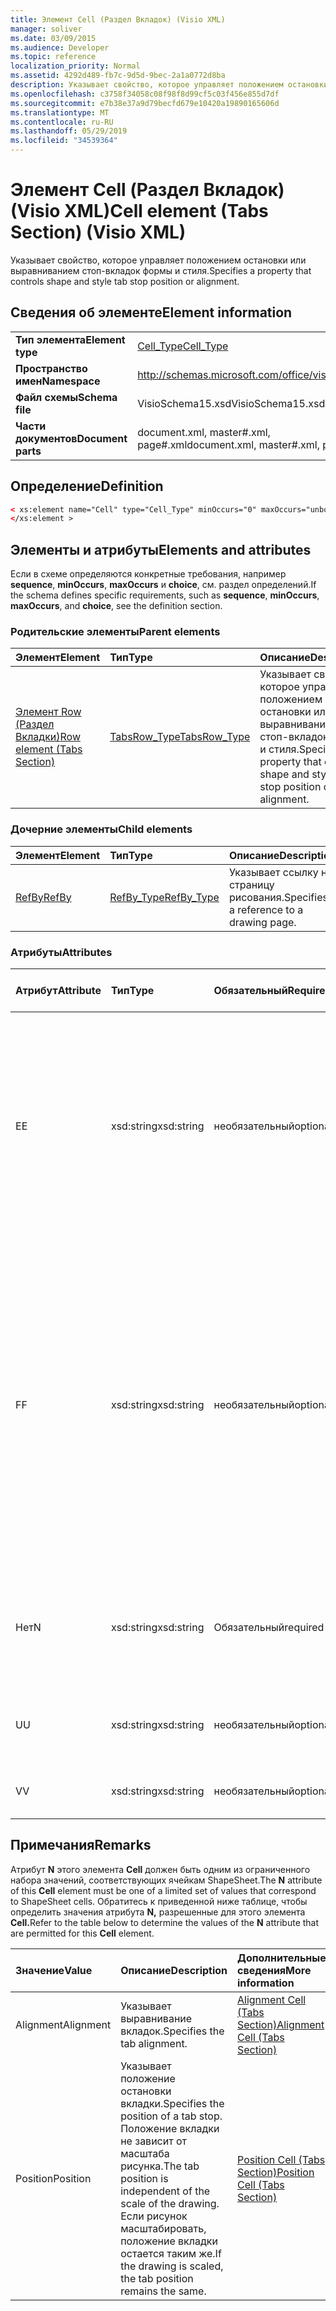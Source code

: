 ```yaml
---
title: Элемент Cell (Раздел Вкладок) (Visio XML)
manager: soliver
ms.date: 03/09/2015
ms.audience: Developer
ms.topic: reference
localization_priority: Normal
ms.assetid: 4292d489-fb7c-9d5d-9bec-2a1a0772d8ba
description: Указывает свойство, которое управляет положением остановки или выравниванием стоп-вкладок формы и стиля.
ms.openlocfilehash: c3758f34058c08f98f8d99cf5c03f456e855d7df
ms.sourcegitcommit: e7b38e37a9d79becfd679e10420a19890165606d
ms.translationtype: MT
ms.contentlocale: ru-RU
ms.lasthandoff: 05/29/2019
ms.locfileid: "34539364"
---
```

# <a name="cell-element-tabs-section-visio-xml"></a><span data-ttu-id="90424-103">Элемент Cell (Раздел Вкладок) (Visio XML)</span><span class="sxs-lookup"><span data-stu-id="90424-103">Cell element (Tabs Section) (Visio XML)</span></span>

<span data-ttu-id="90424-104">Указывает свойство, которое управляет положением остановки или выравниванием стоп-вкладок формы и стиля.</span><span class="sxs-lookup"><span data-stu-id="90424-104">Specifies a property that controls shape and style tab stop position or alignment.</span></span> 
  
## <a name="element-information"></a><span data-ttu-id="90424-105">Сведения об элементе</span><span class="sxs-lookup"><span data-stu-id="90424-105">Element information</span></span>

|||
|:-----|:-----|
|<span data-ttu-id="90424-106">**Тип элемента**</span><span class="sxs-lookup"><span data-stu-id="90424-106">**Element type**</span></span> <br/> |[<span data-ttu-id="90424-107">Cell_Type</span><span class="sxs-lookup"><span data-stu-id="90424-107">Cell_Type</span></span>](cell_type-complextypevisio-xml.md) <br/> |
|<span data-ttu-id="90424-108">**Пространство имен**</span><span class="sxs-lookup"><span data-stu-id="90424-108">**Namespace**</span></span> <br/> |http://schemas.microsoft.com/office/visio/2012/main  <br/> |
|<span data-ttu-id="90424-109">**Файл схемы**</span><span class="sxs-lookup"><span data-stu-id="90424-109">**Schema file**</span></span> <br/> |<span data-ttu-id="90424-110">VisioSchema15.xsd</span><span class="sxs-lookup"><span data-stu-id="90424-110">VisioSchema15.xsd</span></span>  <br/> |
|<span data-ttu-id="90424-111">**Части документов**</span><span class="sxs-lookup"><span data-stu-id="90424-111">**Document parts**</span></span> <br/> |<span data-ttu-id="90424-112">document.xml, master#.xml, page#.xml</span><span class="sxs-lookup"><span data-stu-id="90424-112">document.xml, master#.xml, page#.xml</span></span>  <br/> |
   
## <a name="definition"></a><span data-ttu-id="90424-113">Определение</span><span class="sxs-lookup"><span data-stu-id="90424-113">Definition</span></span>

```XML
< xs:element name="Cell" type="Cell_Type" minOccurs="0" maxOccurs="unbounded" >
</xs:element >
```

## <a name="elements-and-attributes"></a><span data-ttu-id="90424-114">Элементы и атрибуты</span><span class="sxs-lookup"><span data-stu-id="90424-114">Elements and attributes</span></span>

<span data-ttu-id="90424-115">Если в схеме определяются конкретные требования, например **sequence**, **minOccurs**, **maxOccurs** и **choice**, см. раздел определений.</span><span class="sxs-lookup"><span data-stu-id="90424-115">If the schema defines specific requirements, such as **sequence**, **minOccurs**, **maxOccurs**, and **choice**, see the definition section.</span></span> 
  
### <a name="parent-elements"></a><span data-ttu-id="90424-116">Родительские элементы</span><span class="sxs-lookup"><span data-stu-id="90424-116">Parent elements</span></span>

|<span data-ttu-id="90424-117">**Элемент**</span><span class="sxs-lookup"><span data-stu-id="90424-117">**Element**</span></span>|<span data-ttu-id="90424-118">**Тип**</span><span class="sxs-lookup"><span data-stu-id="90424-118">**Type**</span></span>|<span data-ttu-id="90424-119">**Описание**</span><span class="sxs-lookup"><span data-stu-id="90424-119">**Description**</span></span>|
|:-----|:-----|:-----|
|[<span data-ttu-id="90424-120">Элемент Row (Раздел Вкладки)</span><span class="sxs-lookup"><span data-stu-id="90424-120">Row element (Tabs Section)</span></span>](row-element-tabs-sectionvisio-xml.md) <br/> |[<span data-ttu-id="90424-121">TabsRow_Type</span><span class="sxs-lookup"><span data-stu-id="90424-121">TabsRow_Type</span></span>](tabsrow_type-complextypevisio-xml.md) <br/> |<span data-ttu-id="90424-122">Указывает свойство, которое управляет положением остановки или выравниванием стоп-вкладок формы и стиля.</span><span class="sxs-lookup"><span data-stu-id="90424-122">Specifies a property that controls shape and style tab stop position or alignment.</span></span>  <br/> |
   
### <a name="child-elements"></a><span data-ttu-id="90424-123">Дочерние элементы</span><span class="sxs-lookup"><span data-stu-id="90424-123">Child elements</span></span>

|<span data-ttu-id="90424-124">**Элемент**</span><span class="sxs-lookup"><span data-stu-id="90424-124">**Element**</span></span>|<span data-ttu-id="90424-125">**Тип**</span><span class="sxs-lookup"><span data-stu-id="90424-125">**Type**</span></span>|<span data-ttu-id="90424-126">**Описание**</span><span class="sxs-lookup"><span data-stu-id="90424-126">**Description**</span></span>|
|:-----|:-----|:-----|
|[<span data-ttu-id="90424-127">RefBy</span><span class="sxs-lookup"><span data-stu-id="90424-127">RefBy</span></span>](refby-element-cell_type-complextypevisio-xml.md) <br/> |[<span data-ttu-id="90424-128">RefBy_Type</span><span class="sxs-lookup"><span data-stu-id="90424-128">RefBy_Type</span></span>](refby_type-complextypevisio-xml.md) <br/> |<span data-ttu-id="90424-129">Указывает ссылку на страницу рисования.</span><span class="sxs-lookup"><span data-stu-id="90424-129">Specifies a reference to a drawing page.</span></span>  <br/> |
   
### <a name="attributes"></a><span data-ttu-id="90424-130">Атрибуты</span><span class="sxs-lookup"><span data-stu-id="90424-130">Attributes</span></span>

|<span data-ttu-id="90424-131">**Атрибут**</span><span class="sxs-lookup"><span data-stu-id="90424-131">**Attribute**</span></span>|<span data-ttu-id="90424-132">**Тип**</span><span class="sxs-lookup"><span data-stu-id="90424-132">**Type**</span></span>|<span data-ttu-id="90424-133">**Обязательный**</span><span class="sxs-lookup"><span data-stu-id="90424-133">**Required**</span></span>|<span data-ttu-id="90424-134">**Описание**</span><span class="sxs-lookup"><span data-stu-id="90424-134">**Description**</span></span>|<span data-ttu-id="90424-135">**Возможные значения**</span><span class="sxs-lookup"><span data-stu-id="90424-135">**Possible values**</span></span>|
|:-----|:-----|:-----|:-----|:-----|
|<span data-ttu-id="90424-136">E</span><span class="sxs-lookup"><span data-stu-id="90424-136">E</span></span>  <br/> |<span data-ttu-id="90424-137">xsd:string</span><span class="sxs-lookup"><span data-stu-id="90424-137">xsd:string</span></span>  <br/> |<span data-ttu-id="90424-138">необязательный</span><span class="sxs-lookup"><span data-stu-id="90424-138">optional</span></span>  <br/> |<span data-ttu-id="90424-139">Указывает, что формула оценивается как ошибка.</span><span class="sxs-lookup"><span data-stu-id="90424-139">Indicates that the formula evaluates to an error.</span></span> <span data-ttu-id="90424-140">Значение **E —** текущее значение (строка сообщения об ошибке); Значение атрибута **V** является последним допустимым значением.</span><span class="sxs-lookup"><span data-stu-id="90424-140">The value of **E** is the current value (an error message string); the value of the **V** attribute is the last valid value.</span></span>  <br/> |<span data-ttu-id="90424-141">Строка сообщения об ошибке.</span><span class="sxs-lookup"><span data-stu-id="90424-141">An error message string.</span></span>  <br/> |
|<span data-ttu-id="90424-142">F</span><span class="sxs-lookup"><span data-stu-id="90424-142">F</span></span>  <br/> |<span data-ttu-id="90424-143">xsd:string</span><span class="sxs-lookup"><span data-stu-id="90424-143">xsd:string</span></span>  <br/> |<span data-ttu-id="90424-144">необязательный</span><span class="sxs-lookup"><span data-stu-id="90424-144">optional</span></span>  <br/> | <span data-ttu-id="90424-145">Представляет формулу элемента.</span><span class="sxs-lookup"><span data-stu-id="90424-145">Represents the element's formula.</span></span> <span data-ttu-id="90424-146">Этот атрибут может содержать одну из следующих строк:</span><span class="sxs-lookup"><span data-stu-id="90424-146">This attribute can contain one of the following strings:</span></span>  <br/>  <span data-ttu-id="90424-147">"(некоторые формулы)", если формула существует локально</span><span class="sxs-lookup"><span data-stu-id="90424-147">'(some formula)' if the formula exists locally</span></span>  <br/>  <span data-ttu-id="90424-148">`No Formula` если формула локально удалена или заблокирована</span><span class="sxs-lookup"><span data-stu-id="90424-148">`No Formula` if the formula is locally deleted or blocked</span></span>  <br/>  <span data-ttu-id="90424-149">`Inh` если формула наследуется.</span><span class="sxs-lookup"><span data-stu-id="90424-149">`Inh` if the formula is inherited.</span></span>  <br/> |<span data-ttu-id="90424-150">Формула.</span><span class="sxs-lookup"><span data-stu-id="90424-150">A formula.</span></span>  <br/> |
|<span data-ttu-id="90424-151">Нет</span><span class="sxs-lookup"><span data-stu-id="90424-151">N</span></span>  <br/> |<span data-ttu-id="90424-152">xsd:string</span><span class="sxs-lookup"><span data-stu-id="90424-152">xsd:string</span></span>  <br/> |<span data-ttu-id="90424-153">Обязательный</span><span class="sxs-lookup"><span data-stu-id="90424-153">required</span></span>  <br/> |<span data-ttu-id="90424-154">Представляет имя ячейки ShapeSheet.</span><span class="sxs-lookup"><span data-stu-id="90424-154">Represents the name of the ShapeSheet cell.</span></span>  <br/> |<span data-ttu-id="90424-155">Имя ячейки ShapeSheet.</span><span class="sxs-lookup"><span data-stu-id="90424-155">The name of the ShapeSheet cell.</span></span>  <br/> <span data-ttu-id="90424-156">См. раздел Замечания ниже.</span><span class="sxs-lookup"><span data-stu-id="90424-156">See the Remarks section below.</span></span>  <br/> |
|<span data-ttu-id="90424-157">U</span><span class="sxs-lookup"><span data-stu-id="90424-157">U</span></span>  <br/> |<span data-ttu-id="90424-158">xsd:string</span><span class="sxs-lookup"><span data-stu-id="90424-158">xsd:string</span></span>  <br/> |<span data-ttu-id="90424-159">необязательный</span><span class="sxs-lookup"><span data-stu-id="90424-159">optional</span></span>  <br/> |<span data-ttu-id="90424-160">Представляет единицу измерения, по умолчанию — DL.</span><span class="sxs-lookup"><span data-stu-id="90424-160">Represents a unit of measure The default is DL.</span></span>  <br/> |<span data-ttu-id="90424-161">Единицы ячейки.</span><span class="sxs-lookup"><span data-stu-id="90424-161">The units of the cell.</span></span>  <br/> |
|<span data-ttu-id="90424-162">V</span><span class="sxs-lookup"><span data-stu-id="90424-162">V</span></span>  <br/> |<span data-ttu-id="90424-163">xsd:string</span><span class="sxs-lookup"><span data-stu-id="90424-163">xsd:string</span></span>  <br/> |<span data-ttu-id="90424-164">необязательный</span><span class="sxs-lookup"><span data-stu-id="90424-164">optional</span></span>  <br/> |<span data-ttu-id="90424-165">Представляет значение ячейки.</span><span class="sxs-lookup"><span data-stu-id="90424-165">Represents the value of the cell.</span></span>  <br/> |<span data-ttu-id="90424-166">Значение ячейки ShapeSheet.</span><span class="sxs-lookup"><span data-stu-id="90424-166">The value of the ShapeSheet cell.</span></span>  <br/> |
   
## <a name="remarks"></a><span data-ttu-id="90424-167">Примечания</span><span class="sxs-lookup"><span data-stu-id="90424-167">Remarks</span></span>

<span data-ttu-id="90424-168">Атрибут **N** этого элемента **Cell** должен быть одним из ограниченного набора значений, соответствующих ячейкам ShapeSheet.</span><span class="sxs-lookup"><span data-stu-id="90424-168">The **N** attribute of this **Cell** element must be one of a limited set of values that correspond to ShapeSheet cells.</span></span> <span data-ttu-id="90424-169">Обратитесь к приведенной ниже таблице, чтобы определить значения атрибута **N,** разрешенные для этого элемента **Cell.**</span><span class="sxs-lookup"><span data-stu-id="90424-169">Refer to the table below to determine the values of the **N** attribute that are permitted for this **Cell** element.</span></span> 
  
|<span data-ttu-id="90424-170">**Значение**</span><span class="sxs-lookup"><span data-stu-id="90424-170">**Value**</span></span>|<span data-ttu-id="90424-171">**Описание**</span><span class="sxs-lookup"><span data-stu-id="90424-171">**Description**</span></span>|<span data-ttu-id="90424-172">**Дополнительные сведения**</span><span class="sxs-lookup"><span data-stu-id="90424-172">**More information**</span></span>|
|:-----|:-----|:-----|
|<span data-ttu-id="90424-173">Alignment</span><span class="sxs-lookup"><span data-stu-id="90424-173">Alignment</span></span>  <br/> |<span data-ttu-id="90424-174">Указывает выравнивание вкладок.</span><span class="sxs-lookup"><span data-stu-id="90424-174">Specifies the tab alignment.</span></span>  <br/> |[<span data-ttu-id="90424-175">Alignment Cell (Tabs Section)</span><span class="sxs-lookup"><span data-stu-id="90424-175">Alignment Cell (Tabs Section)</span></span>](alignment-cell-tabs-section.md) <br/> |
|<span data-ttu-id="90424-176">Position</span><span class="sxs-lookup"><span data-stu-id="90424-176">Position</span></span>  <br/> |<span data-ttu-id="90424-177">Указывает положение остановки вкладки.</span><span class="sxs-lookup"><span data-stu-id="90424-177">Specifies the position of a tab stop.</span></span> <span data-ttu-id="90424-178">Положение вкладки не зависит от масштаба рисунка.</span><span class="sxs-lookup"><span data-stu-id="90424-178">The tab position is independent of the scale of the drawing.</span></span> <span data-ttu-id="90424-179">Если рисунок масштабировать, положение вкладки остается таким же.</span><span class="sxs-lookup"><span data-stu-id="90424-179">If the drawing is scaled, the tab position remains the same.</span></span>  <br/> |[<span data-ttu-id="90424-180">Position Cell (Tabs Section)</span><span class="sxs-lookup"><span data-stu-id="90424-180">Position Cell (Tabs Section)</span></span>](position-cell-tabs-section.md) <br/> |
   

